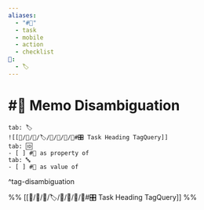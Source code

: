 ```yaml
---
aliases:
  - "#📝"
  - task
  - mobile
  - action
  - checklist
📁:
  - 🏷️
---
```

# #📝 Memo Disambiguation

```tabs
tab: 🏷️
![[📁/🧠/🏁/🏷️/📁/🧠/🏁/📝#🎛️ Task Heading TagQuery]]
tab: 🆔
- [ ] #📝 as property of
tab: 🔤
- [ ] #📝 as value of 
```

^tag-disambiguation

%%
[[📁/🧠/🏁/🏷️/📁/🧠/🏁/📝#🎛️ Task Heading TagQuery]]
%%